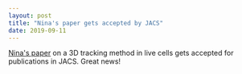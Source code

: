 ```yaml
---
layout: post
title: "Nina's paper gets accepted by JACS"
date: 2019-09-11
---
```

[Nina's paper](https://doi.org/10.1021/jacs.9b08036) on a 3D tracking method in live cells gets accepted for publications in JACS. Great news!
